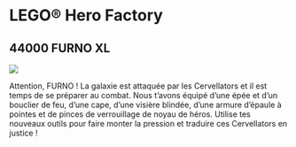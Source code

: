# LEGO® Hero Factory

## 44000 FURNO XL

![](https://www.lego.com/cdn/product-assets/product.img.pri/44000_prod.jpg)

Attention, FURNO ! La galaxie est attaquée par les Cervellators et il est temps de se préparer au combat. Nous t’avons équipé d’une épée et d’un bouclier de feu, d’une cape, d’une visière blindée, d’une armure d’épaule à pointes et de pinces de verrouillage de noyau de héros. Utilise tes nouveaux outils pour faire monter la pression et traduire ces Cervellators en justice !